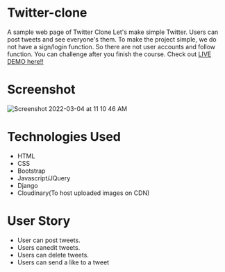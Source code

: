 # Twitter-clone
A sample web page of Twitter Clone Let's make simple Twitter. Users can post tweets and see everyone's them. To make the project simple, we do not have a sign/login function. So there are not user accounts and follow function. You can challenge after you finish the course.
Check out [LIVE DEMO here!!](https://twitterclone-sema.herokuapp.com )
# Screenshot
 ![Screenshot 2022-03-04 at 11 10 46 AM](https://user-images.githubusercontent.com/54382323/156706508-dbdd0d03-5f51-4c4c-8e26-7a6efbc14615.png)

# Technologies Used
* HTML
* CSS
* Bootstrap
* Javascript/JQuery
* Django
* Cloudinary(To host uploaded images on CDN)
# User Story
* User can post tweets.
* Users canedit tweets.
* Users can delete tweets.
* Users can send a like to a tweet
